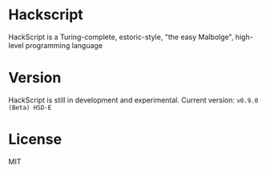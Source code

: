 # Hackscript

HackScript is a Turing-complete, estoric-style, "the easy Malbolge", high-level programming language

# Version

HackScript is still in development and experimental. Current version: `v0.9.0 (Beta) HSD-E`

# License

MIT
